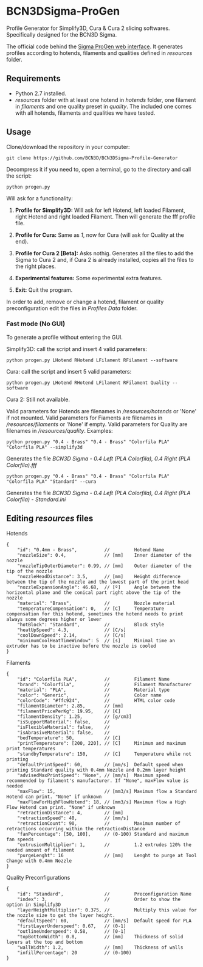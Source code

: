 # BCN3DSigma-ProGen

Profile Generator for Simplify3D, Cura & Cura 2 slicing softwares. Specifically designed for the BCN3D Sigma.

The official code behind the [Sigma ProGen web interface](https://www.bcn3dtechnologies.com/en/sigma-progen/). It generates profiles according to hotends, filaments and qualities defined in *resources* folder.

## Requirements

- Python 2.7 installed.
- *resources* folder with at least one hotend in *hotends* folder, one filament in *filaments* and one quality preset in *quality*. The included one comes with all hotends, filaments and qualities we have tested.

## Usage

Clone/download the repository in your computer:

`git clone https://github.com/BCN3D/BCN3DSigma-Profile-Generator`

Decompress it if you need to, open a terminal, go to the directory and call the script: 

`python progen.py`

Will ask for a functionality:

1. **Profile for Simplify3D:** Will ask for left Hotend, left loaded Filament, right Hotend and right loaded Filament. Then will generate the fff profile file.

2. **Profile for Cura:** Same as *1*, now for Cura (will ask for Quality at the end).

2. **Profile for Cura 2 [Beta]:** Asks nothig. Generates all the files to add the Sigma to Cura 2 and, if Cura 2 is already installed, copies all the files to the right places.

4. **Experimental features:** Some experimental extra features.

5. **Exit:** Quit the program.

In order to add, remove or change a hotend, filament or quality preconfiguration edit the files in *Profiles Data* folder.

### Fast mode (No GUI)

To generate a profile without entering the GUI. 

Simplify3D: call the script and insert 4 valid parameters:

`python progen.py LHotend RHotend LFilament RFilament --software`

Cura: call the script and insert 5 valid parameters:

`python progen.py LHotend RHotend LFilament RFilament Quality --software`

Cura 2: Still not available.

Valid parameters for Hotends are filenames in */resources/hotends* or 'None' if not mounted. Valid parameters for Fiaments are filenames in */resources/filaments* or 'None' if empty. Valid parameters for Quality are filenames in */resources/quality*. Examples: 

`python progen.py "0.4 - Brass" "0.4 - Brass" "Colorfila PLA" "Colorfila PLA" --simplify3d`

Generates the file *BCN3D Sigma - 0.4 Left (PLA Colorfila), 0.4 Right (PLA Colorfila).fff*

`python progen.py "0.4 - Brass" "0.4 - Brass" "Colorfila PLA" "Colorfila PLA" "Standard" --cura`

Generates the file *BCN3D Sigma - 0.4 Left (PLA Colorfila), 0.4 Right (PLA Colorfila) - Standard.ini*


## Editing *resources* files

Hotends
```json5
{
    "id": "0.4mm - Brass",          //         Hotend Name
    "nozzleSize": 0.4,              // [mm]    Inner diameter of the nozzle
    "nozzleTipOuterDiameter": 0.99, // [mm]    Outer diameter of the tip of the nozzle
    "nozzleHeadDistance": 3.5,      // [mm]    Height difference between the tip of the nozzle and the lowest part of the print head
    "nozzleExpansionAngle": 46.68,  // [º]     Angle between the horizontal plane and the conical part right above the tip of the nozzle
    "material": "Brass",            //         Nozzle material
    "temperatureCompensation": 0,   // [C]     Temperature compensation for this hotend, sometimes the hotend needs to print always some degrees higher or lower
    "hotBlock": "Standard",         //         Block style
    "heatUpSpeed": 4.3,             // [C/s]
    "coolDownSpeed": 2.14,          // [C/s]
    "minimumCoolHeatTimeWindow": 5  // [s]     Minimal time an extruder has to be inactive before the nozzle is cooled
}
```

Filaments
```json5
{
    "id": "Colorfila PLA",          //         Filament Name
    "brand": "Colorfila",           //         Filament Manufacturer
    "material": "PLA",              //         Material type
    "color": "Generic",             //         Color name
    "colorCode": "#ffc924",         //         HTML color code
    "filamentDiameter": 2.85,       // [mm]
    "filamentPricePerKg": 19.95,    // [€]
    "filamentDensity": 1.25,        // [g/cm3]
    "isSupportMaterial": false,     //
    "isFlexibleMaterial": false,    // 
    "isAbrasiveMaterial": false,    // 
    "bedTemperature": 50,           // [C]
    "printTemperature": [200, 220], // [C]     Minimum and maximum print temperatures
    "standbyTemperature": 150,      // [C]     Temperature while not printing
    "defaultPrintSpeed": 60,        // [mm/s]  Default speed when printing Standard quality with 0.4mm Nozzle and 0.2mm layer height
    "advisedMaxPrintSpeed": "None", // [mm/s]  Maximum speed recommended by filament's manufacturer. If "None", maxFlow value is needed
    "maxFlow": 15,                  // [mm3/s] Maximum flow a Standard Hotend can print. "None" if unknown
    "maxFlowForHighFlowHotend": 18, // [mm3/s] Maximum flow a High Flow Hotend can print. "None" if unknown
    "retractionDistance": 4,        // [mm]
    "retractionSpeed": 40,          // [mm/s]
    "retractionCount": 90,          //         Maximum number of retractions occurring within the retractionDistance
    "fanPercentage": [50, 100],     // (0-100) Standard and maximum fan speeds
    "extrusionMultiplier": 1,       //         1.2 extrudes 120% the needed amount of filament
    "purgeLenght": 16               // [mm]    Lenght to purge at Tool Change with 0.4mm Nozzle
}
```

Quality Preconfigurations
```json5
{
    "id": "Standard",               //         Preconfiguration Name
    "index": 3,                     //         Order to show the option in Simplify3D
    "layerHeightMultiplier": 0.375, //         Multiply this value for the nozzle size to get the layer height.
    "defaultSpeed": 60,             // [mm/s]  Default speed for PLA
    "firstLayerUnderspeed": 0.67,   // (0-1)
    "outlineUnderspeed": 0.58,      // [0-1]
    "topBottomWidth": 0.8,          // [mm]    Thickness of solid layers at the top and bottom
    "wallWidth": 1.2,               // [mm]    Thickness of walls
    "infillPercentage": 20          // (0-100)
}
```
 